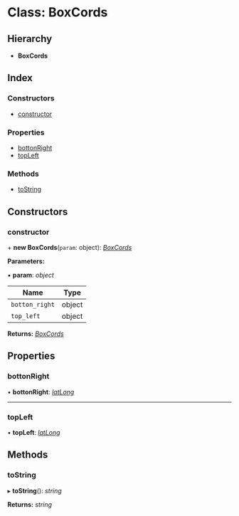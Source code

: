 
# Class: BoxCords

## Hierarchy

* **BoxCords**

## Index

### Constructors

* [constructor](_boxcords_.boxcords.md#constructor)

### Properties

* [bottonRight](_boxcords_.boxcords.md#bottonright)
* [topLeft](_boxcords_.boxcords.md#topleft)

### Methods

* [toString](_boxcords_.boxcords.md#tostring)

## Constructors

###  constructor

\+ **new BoxCords**(`param`: object): *[BoxCords](_boxcords_.boxcords.md)*

**Parameters:**

▪ **param**: *object*

Name | Type |
------ | ------ |
`botton_right` | object |
`top_left` | object |

**Returns:** *[BoxCords](_boxcords_.boxcords.md)*

## Properties

###  bottonRight

• **bottonRight**: *[latLong](../interfaces/_interfaces_.latlong.md)*

___

###  topLeft

• **topLeft**: *[latLong](../interfaces/_interfaces_.latlong.md)*

## Methods

###  toString

▸ **toString**(): *string*

**Returns:** *string*
